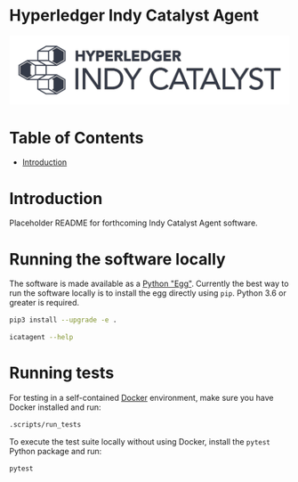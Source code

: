 # Hyperledger Indy Catalyst Agent <!-- omit in toc -->

![logo](/docs/assets/indy-catalyst-logo-bw.png)

# Table of Contents <!-- omit in toc -->

- [Introduction](#introduction)

# Introduction

Placeholder README for forthcoming Indy Catalyst Agent software.

# Running the software locally

The software is made available as a [Python "Egg"](https://wiki.python.org/moin/egg).
Currently the best way to run the software locally is to install the egg directly using `pip`.
Python 3.6 or greater is required.

```sh
pip3 install --upgrade -e .
```

```sh
icatagent --help
```

# Running tests

For testing in a self-contained [Docker](https://www.docker.com/) environment, make sure
you have Docker installed and run:

```sh
.scripts/run_tests
```

To execute the test suite locally without using Docker, install the `pytest` Python package
and run:

```sh
pytest
```
